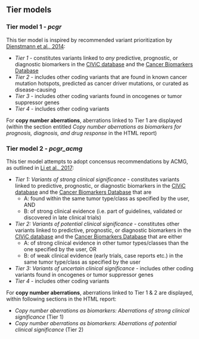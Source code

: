 
## Tier models

### Tier model 1 - *pcgr*

This tier model is inspired by recommended variant prioritization by [Dienstmann et al., 2014](https://www.ncbi.nlm.nih.gov/pubmed/24768039):

- _Tier 1_ - constitutes variants linked to *any* predictive, prognostic, or diagnostic biomarkers in the [CIViC database](http://civic.genome.wustl.edu) and the [Cancer Biomarkers Database](https://www.cancergenomeinterpreter.org/biomarkers)
- _Tier 2_ - includes other coding variants that are found in known cancer mutation hotspots, predicted as cancer driver mutations, or curated as disease-causing
- _Tier 3_ - includes other coding variants found in oncogenes or tumor suppressor genes
- _Tier 4_ - includes other coding variants

For **copy number aberrations**, aberrations linked to Tier 1 are displayed (within the section entitled *Copy number aberrations as biomarkers for prognosis, diagnosis, and drug response* in the HTML report)


### Tier model 2 - *pcgr_acmg*

This tier model attempts to adopt concensus recommendations by ACMG, as outlined in [Li et al., 2017](https://www.ncbi.nlm.nih.gov/pmc/articles/PMC5707196/):

 - *Tier 1: Variants of strong clinical significance* - constitutes variants linked to predictive, prognostic, or diagnostic biomarkers in the [CIViC database](http://civic.genome.wustl.edu) and the [Cancer Biomarkers Database](https://www.cancergenomeinterpreter.org/biomarkers) that are
	 - A: found within the same tumor type/class as specified by the user, AND
	 - B: of strong clinical evidence (i.e. part of guidelines, validated or discovered in late clinical trials)
 - *Tier 2: Variants of potential clinical significance* - constitutes other variants linked to predictive, prognostic, or diagnostic biomarkers in the [CIViC database](http://civic.genome.wustl.edu) and the [Cancer Biomarkers Database](https://www.cancergenomeinterpreter.org/biomarkers) that are either
	 - A: of strong clinical evidence in other tumor types/classes than the one specified by the user, OR
	 - B: of weak clinical evidence (early trials, case reports etc.) in the same tumor type/class as specified by the user
 - *Tier 3: Variants of uncertain clinical significance* - includes other coding variants found in oncogenes or tumor suppressor genes
 - *Tier 4* - includes other coding variants

 For **copy number aberrations**, aberrations linked to Tier 1 & 2 are displayed, within following sections in the HTML report:
  * *Copy number aberrations as biomarkers: Aberrations of strong clinical significance* (Tier 1)
  * *Copy number aberrations as biomarkers: Aberrations of potential clinical significance* (Tier 2)
